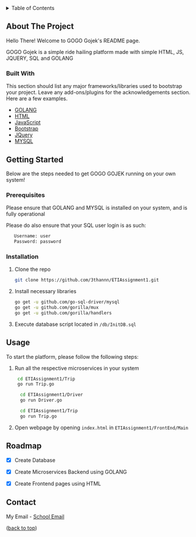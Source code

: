 <!-- TABLE OF CONTENTS -->
<details>
  <summary>Table of Contents</summary>
  <ol>
    <li>
      <a href="#about-the-project">About The Project</a>
      <ul>
        <li><a href="#built-with">Built With</a></li>
      </ul>
    </li>
    <li>
      <a href="#getting-started">Getting Started</a>
      <ul>
        <li><a href="#prerequisites">Prerequisites</a></li>
        <li><a href="#installation">Installation</a></li>
        <li><a href="#usage">Usage</a></li>
      </ul>
    </li>
    <li><a href="#roadmap">Roadmap</a></li>
    <li><a href="#license">License</a></li>
    
  </ol>
</details>



<!-- ABOUT THE PROJECT -->
## About The Project

Hello There!
Welcome to GOGO Gojek's README page.

GOGO Gojek is a simple ride hailing platform made with simple HTML, JS, JQUERY, SQL and GOLANG



### Built With

This section should list any major frameworks/libraries used to bootstrap your project. Leave any add-ons/plugins for the acknowledgements section. Here are a few examples.

* [GOLANG](https://go.dev/)
* [HTML](https://html.com/)
* [JavaScript](https://reactjs.org/)
* [Bootstrap](https://getbootstrap.com)
* [JQuery](https://jquery.com)
* [MYSQL](https://www.mysql.com/)





<!-- GETTING STARTED -->
## Getting Started
Below are the steps needed to get GOGO GOJEK running on your own system!

### Prerequisites

Please ensure that GOLANG and MYSQL is installed on your system, and is fully operational

Please do also ensure that your SQL user login is as such:
 ```sh
    Username: user
    Password: password
 ```
### Installation

1. Clone the repo
   ```sh
   git clone https://github.com/3thannn/ETIAssignment1.git
   ```
2. Install necessary libraries
   ```sh
   go get -u github.com/go-sql-driver/mysql
   go get -u github.com/gorilla/mux
   go get -u github.com/gorilla/handlers
   ```
3. Execute database script located in `/db/InitDB.sql`



<!-- USAGE EXAMPLES -->
## Usage


To start the platform, please follow the following steps:
1. Run all the respective microservices in your system
   ```sh
    cd ETIAssignment1/Trip
    go run Trip.go
   ```

    ```sh
      cd ETIAssignment1/Driver
      go run Driver.go
     ```
    ```sh
      cd ETIAssignment1/Trip
      go run Trip.go
     ```

2. Open webpage by opening `index.html` in `ETIAssignment1/FrontEnd/Main`

<!-- ROADMAP -->
## Roadmap

- [x] Create Database
- [x] Create Microservices Backend using GOLANG
- [x] Create Frontend pages using HTML








<!-- CONTACT -->
## Contact

My Email - [School Email](mailto:s10185214@connect.np.edu.sg) 

<p align="left">(<a href="#top">back to top</a>)</p>


